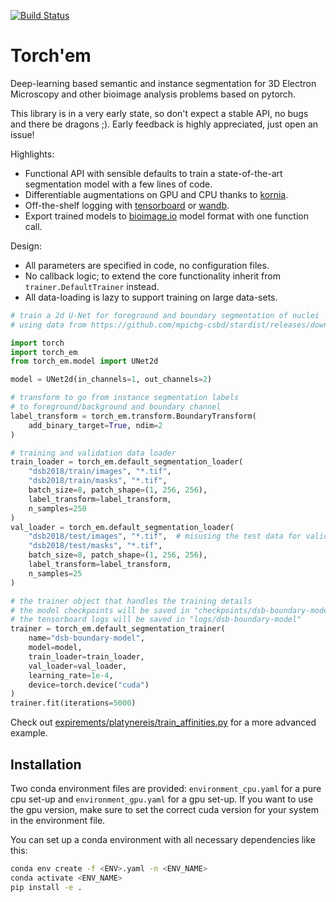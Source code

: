 [![Build Status](https://github.com/constantinpape/torch-em/workflows/test/badge.svg)](https://github.com/constantinpape/torch-em/actions)

# Torch'em

Deep-learning based semantic and instance segmentation for 3D Electron Microscopy and other bioimage analysis problems based on pytorch.

This library is in a very early state, so don't expect a stable API, no bugs and there be dragons ;). Early feedback is highly appreciated, just open an issue!

Highlights:
- Functional API with sensible defaults to train a state-of-the-art segmentation model with a few lines of code.
- Differentiable augmentations on GPU and CPU thanks to [kornia](https://github.com/kornia/kornia).
- Off-the-shelf logging with [tensorboard](https://www.tensorflow.org/tensorboard) or [wandb](https://wandb.ai/site).
- Export trained models to [bioimage.io](https://bioimage.io/#/) model format with one function call.

Design:
- All parameters are specified in code, no configuration files.
- No callback logic; to extend the core functionality inherit from `trainer.DefaultTrainer` instead.
- All data-loading is lazy to support training on large data-sets.

```python
# train a 2d U-Net for foreground and boundary segmentation of nuclei
# using data from https://github.com/mpicbg-csbd/stardist/releases/download/0.1.0/dsb2018.zip

import torch
import torch_em
from torch_em.model import UNet2d

model = UNet2d(in_channels=1, out_channels=2)

# transform to go from instance segmentation labels
# to foreground/background and boundary channel
label_transform = torch_em.transform.BoundaryTransform(
    add_binary_target=True, ndim=2
)

# training and validation data loader
train_loader = torch_em.default_segmentation_loader(
    "dsb2018/train/images", "*.tif",
    "dsb2018/train/masks", "*.tif",
    batch_size=8, patch_shape=(1, 256, 256),
    label_transform=label_transform,
    n_samples=250
)
val_loader = torch_em.default_segmentation_loader(
    "dsb2018/test/images", "*.tif",  # misusing the test data for validation ;)
    "dsb2018/test/masks", "*.tif",
    batch_size=8, patch_shape=(1, 256, 256),
    label_transform=label_transform,
    n_samples=25
)

# the trainer object that handles the training details
# the model checkpoints will be saved in "checkpoints/dsb-boundary-model"
# the tensorboard logs will be saved in "logs/dsb-boundary-model"
trainer = torch_em.default_segmentation_trainer(
    name="dsb-boundary-model",
    model=model,
    train_loader=train_loader,
    val_loader=val_loader,
    learning_rate=1e-4,
    device=torch.device("cuda")
)
trainer.fit(iterations=5000)
```

Check out [expirements/platynereis/train_affinities.py](https://github.com/constantinpape/torch-em/blob/main/experiments/platynereis/mitochondria/train_affinities.py) for a more advanced example.


## Installation

Two conda environment files are provided: `environment_cpu.yaml` for a pure cpu set-up and `environment_gpu.yaml` for a gpu set-up.
If you want to use the gpu version, make sure to set the correct cuda version for your system in the environment file.

You can set up a conda environment with all necessary dependencies like this:
```sh
conda env create -f <ENV>.yaml -n <ENV_NAME>
conda activate <ENV_NAME>
pip install -e .
```
